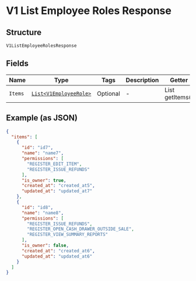 
# V1 List Employee Roles Response

## Structure

`V1ListEmployeeRolesResponse`

## Fields

| Name | Type | Tags | Description | Getter |
|  --- | --- | --- | --- | --- |
| `Items` | [`List<V1EmployeeRole>`](/doc/models/v1-employee-role.md) | Optional | - | List<V1EmployeeRole> getItems() |

## Example (as JSON)

```json
{
  "items": [
    {
      "id": "id7",
      "name": "name7",
      "permissions": [
        "REGISTER_EDIT_ITEM",
        "REGISTER_ISSUE_REFUNDS"
      ],
      "is_owner": true,
      "created_at": "created_at5",
      "updated_at": "updated_at7"
    },
    {
      "id": "id8",
      "name": "name8",
      "permissions": [
        "REGISTER_ISSUE_REFUNDS",
        "REGISTER_OPEN_CASH_DRAWER_OUTSIDE_SALE",
        "REGISTER_VIEW_SUMMARY_REPORTS"
      ],
      "is_owner": false,
      "created_at": "created_at6",
      "updated_at": "updated_at6"
    }
  ]
}
```

